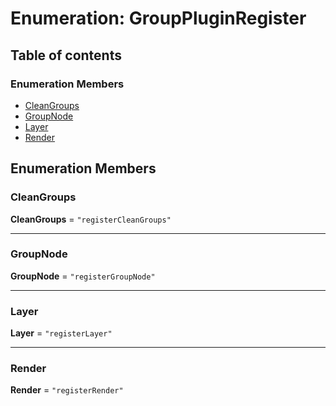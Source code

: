 # Enumeration: GroupPluginRegister

## Table of contents

### Enumeration Members

* [CleanGroups](/auto-docs/group-plugin/enums/GroupPluginRegister.md#cleangroups)
* [GroupNode](/auto-docs/group-plugin/enums/GroupPluginRegister.md#groupnode)
* [Layer](/auto-docs/group-plugin/enums/GroupPluginRegister.md#layer)
* [Render](/auto-docs/group-plugin/enums/GroupPluginRegister.md#render)

## Enumeration Members

### CleanGroups

**CleanGroups** = `"registerCleanGroups"`

***

### GroupNode

**GroupNode** = `"registerGroupNode"`

***

### Layer

**Layer** = `"registerLayer"`

***

### Render

**Render** = `"registerRender"`
